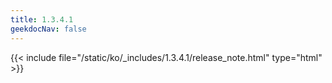 ```yaml
---
title: 1.3.4.1
geekdocNav: false
---
```

{{< include file="/static/ko/_includes/1.3.4.1/release_note.html" type="html" >}}